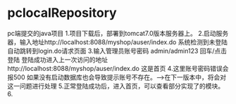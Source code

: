 # pclocalRepository
pc端提交的java项目
1.项目下载后，部署到tomcat7.0版本服务器上。
2.启动服务器，输入地址http://localhost:8088/myshop/auser/index.do 系统检测到未登陆自动跳转到login.do请求页面
3.输入管理员账号密码 admin/admin123 回车/点击登陆 登陆成功进入上一次访问的地址http://localhost:8088/myshop/auser/index.do 这是首页
4.这里账号密码错误会报500 如果没有启动数据库也会导致提示账号不存在。-->在下一版本中，将会对这一问题进行处理
5.正常登陆成功后，进入首页，可以查看部分实现了的模块。
6.
